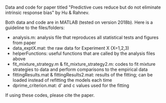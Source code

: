 Data and code for paper titled "Predictive cues reduce but do not eliminate intrinsic response bias" by Hu & Rahnev.

Both data and code are in MATLAB (tested on version 2018b). Here is a guideline to the files/folders:
- analysis.m: analysis file that reproduces all statistical tests and figures from paper
- data_exptX.mat: the raw data for Experiment X (X=1,2,3)
- helperFunctions: useful functions that are called by the analysis files above
- fit_mixture_strategy.m & fit_mixture_strategy2.m: codes to fit mixture strategies to data and perform comparisons to the empirical data
- fittingResults.mat & fittingResults2.mat: results of the fitting; can be loaded instead of refitting the models each time
- dprime_criterion.mat: d' and c values used for the fitting

If using these codes, please cite the paper.
